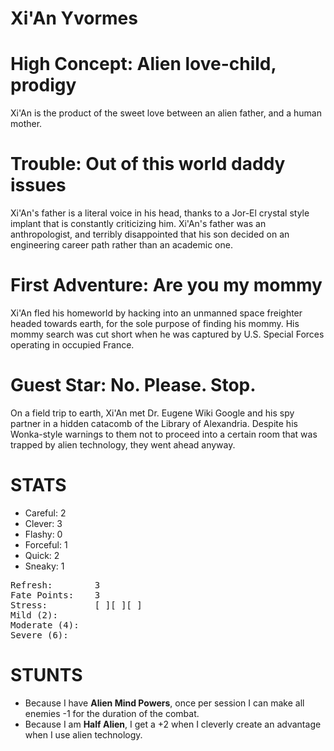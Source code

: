 # Xi'An Yvormes

# High Concept: Alien love-child, prodigy

Xi'An is the product of the sweet love between an alien father, and a human mother.

# Trouble: Out of this world daddy issues

Xi'An's father is a literal voice in his head, thanks to a Jor-El crystal style implant that is constantly criticizing him.  Xi'An's father was an anthropologist, and terribly disappointed that his son decided on an engineering career path rather than an academic one.

# First Adventure: Are you my mommy

Xi'An fled his homeworld by hacking into an unmanned space freighter headed towards earth, for the sole purpose of finding his mommy.  His mommy search was cut short when he was captured by U.S. Special Forces operating in occupied France.

# Guest Star: No.  Please.  Stop.

On a field trip to earth, Xi'An met Dr. Eugene Wiki Google and his spy partner in a hidden catacomb of the Library of Alexandria.  Despite his Wonka-style warnings to them not to proceed into a certain room that was trapped by alien technology, they went ahead anyway.

# STATS

* Careful: 	2
* Clever:  	3
* Flashy:  	0
* Forceful: 1
* Quick: 	2
* Sneaky: 	1

<pre>
Refresh: 		3
Fate Points: 	3
Stress: 		[ ][ ][ ]
Mild (2): 
Moderate (4):
Severe (6):
</pre>

# STUNTS

* Because I have **Alien Mind Powers**, once per session I can make all enemies -1 for the duration of the combat.
* Because I am **Half Alien**, I get a +2 when I cleverly create an advantage when I use alien technology.
